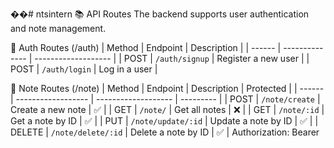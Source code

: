 ��#   n t s i n t e r n 
📚 API Routes
The backend supports user authentication and note management.

🔐 Auth Routes (/auth)
| Method | Endpoint       | Description         |
| ------ | -------------- | ------------------- |
| POST   | `/auth/signup` | Register a new user |
| POST   | `/auth/login`  | Log in a user       |

📝 Note Routes (/note)
| Method | Endpoint           | Description         | Protected |
| ------ | ------------------ | ------------------- | --------- |
| POST   | `/note/create`     | Create a new note   | ✅         |
| GET    | `/note/`           | Get all notes       | ❌         |
| GET    | `/note/:id`        | Get a note by ID    | ✅         |
| PUT    | `/note/update/:id` | Update a note by ID | ✅         |
| DELETE | `/note/delete/:id` | Delete a note by ID | ✅         |
Authorization: Bearer <token>


 
 
